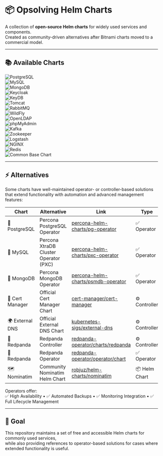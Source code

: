 # 📦 Opsolving Helm Charts

A collection of **open-source Helm charts** for widely used services and components.  
Created as community-driven alternatives after Bitnami charts moved to a commercial model.

---

## 📚 Available Charts

![PostgreSQL](https://img.shields.io/badge/PostgreSQL-336791?logo=postgresql&logoColor=white&style=flat-square)  
![MySQL](https://img.shields.io/badge/MySQL-4479A1?logo=mysql&logoColor=white&style=flat-square)  
![MongoDB](https://img.shields.io/badge/MongoDB-47A248?logo=mongodb&logoColor=white&style=flat-square)  
![Keycloak](https://img.shields.io/badge/Keycloak-2C4C7E?logo=keycloak&logoColor=white&style=flat-square)  
![KeyDB](https://img.shields.io/badge/KeyDB-D82C20?logo=redis&logoColor=white&style=flat-square)  
![Tomcat](https://img.shields.io/badge/Tomcat-F8DC75?logo=apachetomcat&logoColor=black&style=flat-square)  
![RabbitMQ](https://img.shields.io/badge/RabbitMQ-FF6600?logo=rabbitmq&logoColor=white&style=flat-square)  
![WildFly](https://img.shields.io/badge/WildFly-007ACC?logo=wildfly&logoColor=white&style=flat-square)  
![OpenLDAP](https://img.shields.io/badge/OpenLDAP-1D76DB?logo=openldap&logoColor=white&style=flat-square)  
![phpMyAdmin](https://img.shields.io/badge/phpMyAdmin-6C78AF?logo=php&logoColor=white&style=flat-square)  
![Kafka](https://img.shields.io/badge/Kafka-231F20?logo=apachekafka&logoColor=white&style=flat-square)  
![Zookeeper](https://img.shields.io/badge/Zookeeper-FFCA28?logo=apache&logoColor=black&style=flat-square)  
![Logstash](https://img.shields.io/badge/Logstash-005571?logo=elastic&logoColor=white&style=flat-square)  
![NGINX](https://img.shields.io/badge/NGINX-009639?logo=nginx&logoColor=white&style=flat-square)  
![Redis](https://img.shields.io/badge/Redis-DC382D?logo=redis&logoColor=white&style=flat-square)  
![Common Base Chart](https://img.shields.io/badge/Common--Base--Chart-555555?style=flat-square)

---

## ⚡ Alternatives

Some charts have well-maintained operator- or controller-based solutions that extend functionality with automation and advanced management features:  

| Chart          | Alternative                             | Link                                                                 | Type        |
|----------------|-----------------------------------------|----------------------------------------------------------------------|-------------|
| 🐘 PostgreSQL   | Percona PostgreSQL Operator             | [percona-helm-charts/pg-operator](https://github.com/percona/percona-helm-charts/tree/main/charts/pg-operator) | ✅ Operator |
| 🐬 MySQL        | Percona XtraDB Cluster Operator (PXC)   | [percona-helm-charts/pxc-operator](https://github.com/percona/percona-helm-charts/tree/main/charts/pxc-operator) | ✅ Operator |
| 🍃 MongoDB      | Percona MongoDB Operator                | [percona-helm-charts/psmdb-operator](https://github.com/percona/percona-helm-charts/tree/main/charts/psmdb-operator) | ✅ Operator |
| 🔐 Cert Manager | Official Cert Manager Chart             | [cert-manager/cert-manager](https://github.com/cert-manager/cert-manager/tree/master/deploy/charts/cert-manager) | ⚙️ Controller |
| 🌍 External DNS | Official External DNS Chart             | [kubernetes-sigs/external-dns](https://github.com/kubernetes-sigs/external-dns/tree/master/charts/external-dns) | ⚙️ Controller |
| 🦊 Redpanda     | Redpanda Controller                     | [redpanda-operator/charts/redpanda](https://github.com/redpanda-data/redpanda-operator/tree/main/charts/redpanda) | ⚙️ Controller |
| 🦊 Redpanda     | Redpanda Operator                       | [redpanda-operator/operator/chart](https://github.com/redpanda-data/redpanda-operator/tree/main/operator/chart) | ✅ Operator |
| 🗺️ Nominatim    | Community Nominatim Helm Chart          | [robjuz/helm-charts/nominatim](https://github.com/robjuz/helm-charts/tree/master/charts/nominatim) | 📦 Helm Chart |

Operators offer:  
✅ High Availability • ✅ Automated Backups • ✅ Monitoring Integration • ✅ Full Lifecycle Management  

---

## 🎯 Goal

This repository maintains a set of free and accessible Helm charts for commonly used services,  
while also providing references to operator-based solutions for cases where extended functionality is useful.

